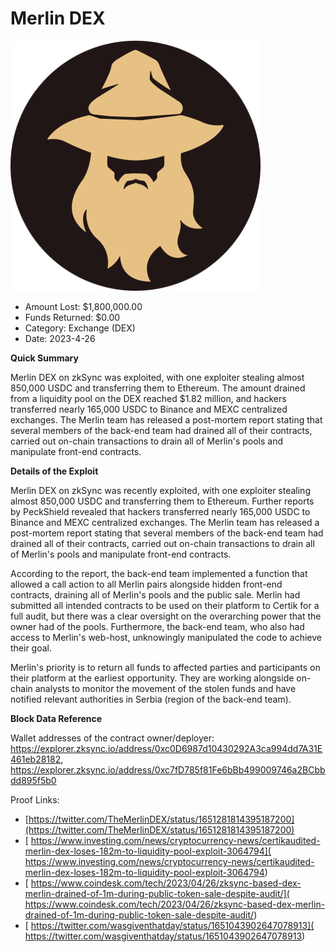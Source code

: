 # Merlin DEX
![Merlin DEX](/rektimages/Merlin-DEX.png)
- Amount Lost: $1,800,000.00
- Funds Returned: $0.00
- Category: Exchange (DEX)
- Date: 2023-4-26

**Quick Summary**

Merlin DEX on zkSync was exploited, with one exploiter stealing almost 850,000 USDC and transferring them to Ethereum. The amount drained from a liquidity pool on the DEX reached $1.82 million, and hackers transferred nearly 165,000 USDC to Binance and MEXC centralized exchanges. The Merlin team has released a post-mortem report stating that several members of the back-end team had drained all of their contracts, carried out on-chain transactions to drain all of Merlin's pools and manipulate front-end contracts.

  


 **Details of the Exploit**

Merlin DEX on zkSync was recently exploited, with one exploiter stealing almost 850,000 USDC and transferring them to Ethereum. Further reports by PeckShield revealed that hackers transferred nearly 165,000 USDC to Binance and MEXC centralized exchanges. The Merlin team has released a post-mortem report stating that several members of the back-end team had drained all of their contracts, carried out on-chain transactions to drain all of Merlin's pools and manipulate front-end contracts.

  


According to the report, the back-end team implemented a function that allowed a call action to all Merlin pairs alongside hidden front-end contracts, draining all of Merlin's pools and the public sale. Merlin had submitted all intended contracts to be used on their platform to Certik for a full audit, but there was a clear oversight on the overarching power that the owner had of the pools. Furthermore, the back-end team, who also had access to Merlin's web-host, unknowingly manipulated the code to achieve their goal.

  


Merlin's priority is to return all funds to affected parties and participants on their platform at the earliest opportunity. They are working alongside on-chain analysts to monitor the movement of the stolen funds and have notified relevant authorities in Serbia (region of the back-end team).

  


 **Block Data Reference**

Wallet addresses of the contract owner/deployer: https://explorer.zksync.io/address/0xc0D6987d10430292A3ca994dd7A31E461eb28182, https://explorer.zksync.io/address/0xc7fD785f81Fe6bBb499009746a2BCbbdd895f5b0


Proof Links:
- [https://twitter.com/TheMerlinDEX/status/1651281814395187200](https://twitter.com/TheMerlinDEX/status/1651281814395187200)
- [ https://www.investing.com/news/cryptocurrency-news/certikaudited-merlin-dex-loses-182m-to-liquidity-pool-exploit-3064794]( https://www.investing.com/news/cryptocurrency-news/certikaudited-merlin-dex-loses-182m-to-liquidity-pool-exploit-3064794)
- [ https://www.coindesk.com/tech/2023/04/26/zksync-based-dex-merlin-drained-of-1m-during-public-token-sale-despite-audit/]( https://www.coindesk.com/tech/2023/04/26/zksync-based-dex-merlin-drained-of-1m-during-public-token-sale-despite-audit/)
- [ https://twitter.com/wasgiventhatday/status/1651043902647078913]( https://twitter.com/wasgiventhatday/status/1651043902647078913)



